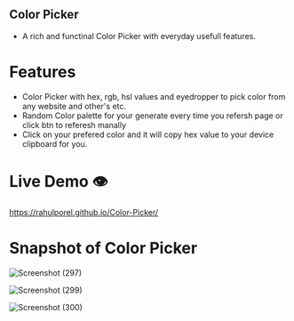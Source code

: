 ## Color Picker
- A rich and functinal Color Picker with everyday usefull features.

# Features
- Color Picker with hex, rgb, hsl values and eyedropper to pick color from any website and other's etc.
- Random Color palette for your generate every time you refersh page or click btn to referesh manally
- Click on your prefered color and it will copy hex value to your device clipboard for you.

# Live Demo 👁️
https://rahulporel.github.io/Color-Picker/

# Snapshot of Color Picker

![Screenshot (297)](https://github.com/RahulPorel/Password-Generator/assets/98636266/9f2a784b-10f7-4514-aaf8-13854d5c519b)

![Screenshot (299)](https://github.com/RahulPorel/Password-Generator/assets/98636266/615f47ae-ea26-44e0-b599-b6543dbbaeeb)

![Screenshot (300)](https://github.com/RahulPorel/Password-Generator/assets/98636266/73c4e420-765f-47db-87fc-52eaad8e57c0)

